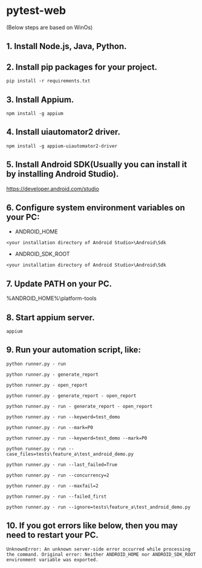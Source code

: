 # pytest-web

(Below steps are based on WinOs)

## 1. Install Node.js, Java, Python.

## 2. Install pip packages for your project.

```commandline
pip install -r requirements.txt
```

## 3. Install Appium.

```commandline
npm install -g appium
```

## 4. Install uiautomator2 driver.

```commandline
npm install -g appium-uiautomator2-driver
```

## 5. Install Android SDK(Usually you can install it by installing Android Studio).

https://developer.android.com/studio

## 6. Configure system environment variables on your PC:

* ANDROID_HOME
```commandline
<your installation directory of Android Studio>\Android\Sdk
```

* ANDROID_SDK_ROOT
```commandline
<your installation directory of Android Studio>\Android\Sdk
```

## 7. Update PATH on your PC.

%ANDROID_HOME%\platform-tools

## 8. Start appium server.

```commandline
appium
```

## 9. Run your automation script, like:

```commandline
python runner.py - run

python runner.py - generate_report

python runner.py - open_report

python runner.py - generate_report - open_report

python runner.py - run - generate_report - open_report

python runner.py - run --keyword=test_demo

python runner.py - run --mark=P0

python runner.py - run --keyword=test_demo --mark=P0

python runner.py - run --case_files=tests\feature_a\test_android_demo.py

python runner.py - run --last_failed=True

python runner.py - run --concurrency=2

python runner.py - run --maxfail=2

python runner.py - run --failed_first

python runner.py - run --ignore=tests\feature_a\test_android_demo.py
```

## 10. If you got errors like below, then you may need to restart your PC.

```commandline
UnknownError: An unknown server-side error occurred while processing the command. Original error: Neither ANDROID_HOME nor ANDROID_SDK_ROOT environment variable was exported.
```